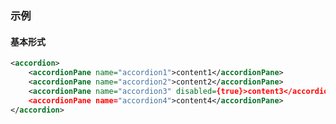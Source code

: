 ### 示例
#### 基本形式

<div id="j-example1"></div>

```xml
<accordion>
    <accordionPane name="accordion1">content1</accordionPane>
    <accordionPane name="accordion2">content2</accordionPane>
    <accordionPane name="accordion3" disabled={true}>content3</accordionPane>
    <accordionPane name="accordion4">content4</accordionPane>
</accordion>
```